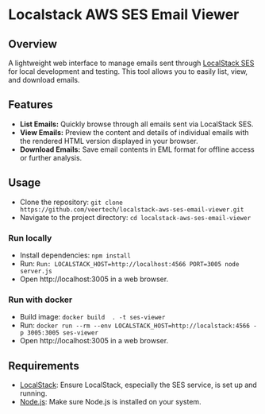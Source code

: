 # Localstack AWS SES Email Viewer

## Overview

A lightweight web interface to manage emails sent through [LocalStack SES](https://github.com/localstack/localstack) for local development and testing.
This tool allows you to easily list, view, and download emails.

## Features

- **List Emails:** Quickly browse through all emails sent via LocalStack SES.
- **View Emails:** Preview the content and details of individual emails with the rendered HTML version displayed in your browser.
- **Download Emails:** Save email contents in EML format for offline access or further analysis.

## Usage
- Clone the repository: `git clone https://github.com/veertech/localstack-aws-ses-email-viewer.git`
- Navigate to the project directory: `cd localstack-aws-ses-email-viewer`

### Run locally
- Install dependencies: `npm install`
- Run: `Run: LOCALSTACK_HOST=http://localhost:4566 PORT=3005 node server.js`
- Open http://localhost:3005 in a web browser.

### Run with docker

- Build image: `docker build  . -t ses-viewer`
- Run: `docker run --rm --env LOCALSTACK_HOST=http://localstack:4566 -p 3005:3005 ses-viewer`
- Open http://localhost:3005 in a web browser.

## Requirements

- [LocalStack](https://github.com/localstack/localstack): Ensure LocalStack, especially the SES service, is set up and running.
- [Node.js](https://nodejs.org/): Make sure Node.js is installed on your system.
